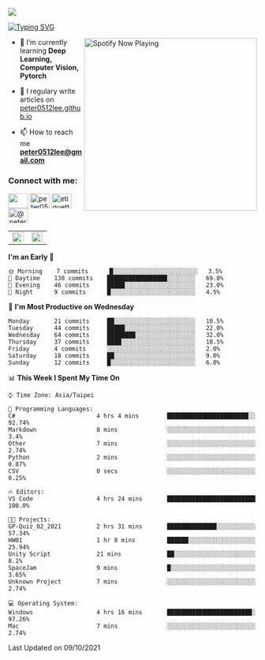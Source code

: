 ![](https://komarev.com/ghpvc/?username=peter0512lee&color=ff69b4)

[![Typing SVG](https://readme-typing-svg.herokuapp.com?color=F742BA&size=22&lines=Hi!+I'm+JYL)](https://git.io/typing-svg)

[<img src="https://spotify-now-playing.peter0512lee.vercel.app/api/spotify-playing" alt="Spotify Now Playing" width="350" align="right" />](https://open.spotify.com/user/21iyoswqgnkoe7peuesmqnhgy)

- 🌱 I’m currently learning **Deep Learning, Computer Vision, Pytorch**

- 📝 I regulary write articles on [peter0512lee.github.io](https://peter0512lee.github.io/)

- 📫 How to reach me **peter0512lee@gmail.com**

<h3 align="left">Connect with me:</h3>
<p align="left">
<a href="https://linkedin.com/in/jie-ying-li-b43a1416b" target="blank"><img align="center" src="https://raw.githubusercontent.com/rahuldkjain/github-profile-readme-generator/master/src/images/icons/Social/linked-in-alt.svg" height="30" width="40" /></a>
<a href="https://fb.com/peter0512lee" target="blank"><img align="center" src="https://raw.githubusercontent.com/rahuldkjain/github-profile-readme-generator/master/src/images/icons/Social/facebook.svg" alt="peter0512lee" height="30" width="40" /></a>
<a href="https://instagram.com/etiquette_ying" target="blank"><img align="center" src="https://raw.githubusercontent.com/rahuldkjain/github-profile-readme-generator/master/src/images/icons/Social/instagram.svg" alt="etiquette_ying" height="30" width="40" /></a>
<a href="https://medium.com/@peter0512lee" target="blank"><img align="center" src="https://raw.githubusercontent.com/rahuldkjain/github-profile-readme-generator/master/src/images/icons/Social/medium.svg" alt="@peter0512lee" height="30" width="40" /></a>
</p>

<table><tr><td valign="top" width="50%">

<img src="https://github-readme-stats.vercel.app/api?username=peter0512lee&hide_border=true&show_icons=true&locale=en" align="left" style="width: 100%" />

</td><td valign="top" width="50%">

<img src="https://github-readme-stats.vercel.app/api/top-langs?username=peter0512lee&hide_border=true&show_icons=true&locale=en&layout=compact" align="left" style="width: 100%" />

</td></tr></table>  

<!--START_SECTION:waka-->
**I'm an Early 🐤** 

```text
🌞 Morning    7 commits      █░░░░░░░░░░░░░░░░░░░░░░░░   3.5% 
🌆 Daytime    138 commits    █████████████████░░░░░░░░   69.0% 
🌃 Evening    46 commits     █████░░░░░░░░░░░░░░░░░░░░   23.0% 
🌙 Night      9 commits      █░░░░░░░░░░░░░░░░░░░░░░░░   4.5%

```
📅 **I'm Most Productive on Wednesday** 

```text
Monday       21 commits     ██░░░░░░░░░░░░░░░░░░░░░░░   10.5% 
Tuesday      44 commits     █████░░░░░░░░░░░░░░░░░░░░   22.0% 
Wednesday    64 commits     ████████░░░░░░░░░░░░░░░░░   32.0% 
Thursday     37 commits     ████░░░░░░░░░░░░░░░░░░░░░   18.5% 
Friday       4 commits      ░░░░░░░░░░░░░░░░░░░░░░░░░   2.0% 
Saturday     18 commits     ██░░░░░░░░░░░░░░░░░░░░░░░   9.0% 
Sunday       12 commits     █░░░░░░░░░░░░░░░░░░░░░░░░   6.0%

```


📊 **This Week I Spent My Time On** 

```text
⌚︎ Time Zone: Asia/Taipei

💬 Programming Languages: 
C#                       4 hrs 4 mins        ███████████████████████░░   92.74% 
Markdown                 8 mins              ░░░░░░░░░░░░░░░░░░░░░░░░░   3.4% 
Other                    7 mins              ░░░░░░░░░░░░░░░░░░░░░░░░░   2.74% 
Python                   2 mins              ░░░░░░░░░░░░░░░░░░░░░░░░░   0.87% 
CSV                      0 secs              ░░░░░░░░░░░░░░░░░░░░░░░░░   0.25%

🔥 Editors: 
VS Code                  4 hrs 24 mins       █████████████████████████   100.0%

🐱‍💻 Projects: 
GP-Quiz_02_2021          2 hrs 31 mins       ██████████████░░░░░░░░░░░   57.34% 
HW01                     1 hr 8 mins         ██████░░░░░░░░░░░░░░░░░░░   25.94% 
Unity Script             21 mins             ██░░░░░░░░░░░░░░░░░░░░░░░   8.1% 
SpaceJam                 9 mins              █░░░░░░░░░░░░░░░░░░░░░░░░   3.65% 
Unknown Project          7 mins              ░░░░░░░░░░░░░░░░░░░░░░░░░   2.74%

💻 Operating System: 
Windows                  4 hrs 16 mins       ████████████████████████░   97.26% 
Mac                      7 mins              ░░░░░░░░░░░░░░░░░░░░░░░░░   2.74%

```


 Last Updated on 09/10/2021
<!--END_SECTION:waka-->


<!--
**peter0512lee/peter0512lee** is a ✨ _special_ ✨ repository because its `README.md` (this file) appears on your GitHub profile.

